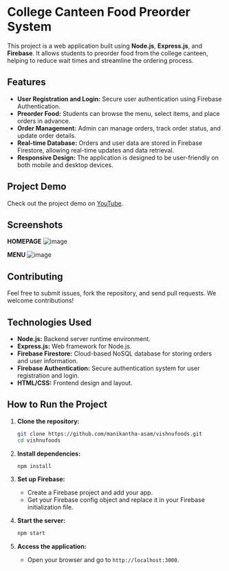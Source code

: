 # College Canteen Food Preorder System

This project is a web application built using **Node.js**, **Express.js**, and **Firebase**. It allows students to preorder food from the college canteen, helping to reduce wait times and streamline the ordering process.

## Features

- **User Registration and Login:** Secure user authentication using Firebase Authentication.
- **Preorder Food:** Students can browse the menu, select items, and place orders in advance.
- **Order Management:** Admin can manage orders, track order status, and update order details.
- **Real-time Database:** Orders and user data are stored in Firebase Firestore, allowing real-time updates and data retrieval.
- **Responsive Design:** The application is designed to be user-friendly on both mobile and desktop devices.

## Project Demo

Check out the project demo on [YouTube](https://www.youtube.com/watch?v=lEgfomXbObo).

## Screenshots
 **HOMEPAGE**
 ![image](https://github.com/user-attachments/assets/701a4e9e-40eb-40af-a8d2-f5b9a6b378e2)

 

**MENU**
![image](https://github.com/user-attachments/assets/6fd2a06a-bdab-4aa3-828f-407dcb8cc092)


## Contributing

Feel free to submit issues, fork the repository, and send pull requests. We welcome contributions!


## Technologies Used

- **Node.js:** Backend server runtime environment.
- **Express.js:** Web framework for Node.js.
- **Firebase Firestore:** Cloud-based NoSQL database for storing orders and user information.
- **Firebase Authentication:** Secure authentication system for user registration and login.
- **HTML/CSS:** Frontend design and layout.

## How to Run the Project

1. **Clone the repository:**
    ```bash
    git clone https://github.com/manikantha-asam/vishnufoods.git
    cd vishnufoods
    ```

2. **Install dependencies:**
    ```bash
    npm install
    ```

3. **Set up Firebase:**
   - Create a Firebase project and add your app.
   - Get your Firebase config object and replace it in your Firebase initialization file.

4. **Start the server:**
    ```bash
    npm start
    ```

5. **Access the application:**
   - Open your browser and go to `http://localhost:3000`.



